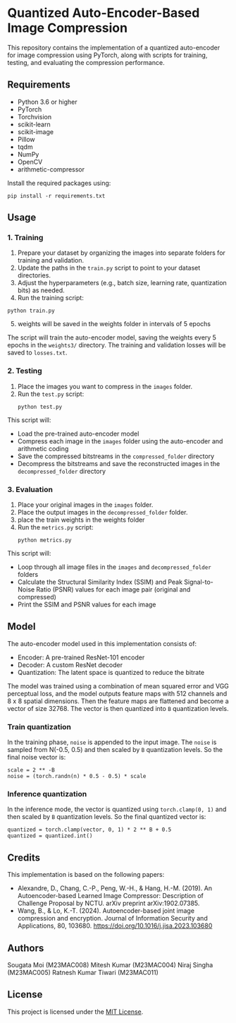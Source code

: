 # Quantized Auto-Encoder-Based Image Compression

This repository contains the implementation of a quantized auto-encoder for image compression using PyTorch, along with scripts for training, testing, and evaluating the compression performance.

## Requirements

- Python 3.6 or higher
- PyTorch
- Torchvision
- scikit-learn
- scikit-image
- Pillow
- tqdm
- NumPy
- OpenCV
- arithmetic-compressor

Install the required packages using:
```
pip install -r requirements.txt
```
## Usage

### 1. Training

1. Prepare your dataset by organizing the images into separate folders for training and validation.
2. Update the paths in the `train.py` script to point to your dataset directories.
3. Adjust the hyperparameters (e.g., batch size, learning rate, quantization bits) as needed.
4. Run the training script:
  ```
  python train.py
  ```
5. weights will be saved in the weights folder in intervals of 5 epochs

The script will train the auto-encoder model, saving the weights every 5 epochs in the `weights3/` directory. The training and validation losses will be saved to `losses.txt`.

### 2. Testing

1. Place the images you want to compress in the `images` folder.
2. Run the `test.py` script:
   ```
   python test.py

   ```
This script will:

- Load the pre-trained auto-encoder model
- Compress each image in the `images` folder using the auto-encoder and arithmetic coding
- Save the compressed bitstreams in the `compressed_folder` directory
- Decompress the bitstreams and save the reconstructed images in the `decompressed_folder` directory

### 3. Evaluation

1. Place your original images in the `images` folder.
2. Place the output images in the `decompressed_folder` folder.
3. place the train weights in the weights folder
4. Run the `metrics.py` script:
   ```
   python metrics.py

   ```
This script will:

- Loop through all image files in the `images` and `decompressed_folder` folders
- Calculate the Structural Similarity Index (SSIM) and Peak Signal-to-Noise Ratio (PSNR) values for each image pair (original and compressed)
- Print the SSIM and PSNR values for each image

## Model

The auto-encoder model used in this implementation consists of:

- Encoder: A pre-trained ResNet-101 encoder
- Decoder: A custom ResNet decoder
- Quantization: The latent space is quantized to reduce the bitrate

The model was trained using a combination of mean squared error and VGG perceptual loss, and the model outputs feature maps with 512 channels and 8 x 8 spatial dimensions. Then the feature maps are flattened and become a vector of size 32768. The vector is then quantized into `B` quantization levels.

### Train quantization

In the training phase, `noise` is appended to the input image. The `noise` is sampled from N(-0.5, 0.5) and then scaled by `B` quantization levels. So the final noise vector is:
```
scale = 2 ** -B
noise = (torch.randn(n) * 0.5 - 0.5) * scale
```
### Inference quantization

In the inference mode, the vector is quantized using `torch.clamp(0, 1)` and then scaled by `B` quantization levels. So the final quantized vector is:
```
quantized = torch.clamp(vector, 0, 1) * 2 ** B + 0.5
quantized = quantized.int()
```

## Credits

This implementation is based on the following papers:

- Alexandre, D., Chang, C.-P., Peng, W.-H., & Hang, H.-M. (2019). An Autoencoder-based Learned Image Compressor: Description of Challenge Proposal by NCTU. arXiv preprint arXiv:1902.07385.
- Wang, B., & Lo, K.-T. (2024). Autoencoder-based joint image compression and encryption. Journal of Information Security and Applications, 80, 103680. https://doi.org/10.1016/j.jisa.2023.103680

## Authors
Sougata Moi (M23MAC008)
Mitesh Kumar (M23MAC004)
Niraj Singha (M23MAC005)
Ratnesh Kumar Tiwari (M23MAC011)
## License

This project is licensed under the [MIT License](LICENSE).
